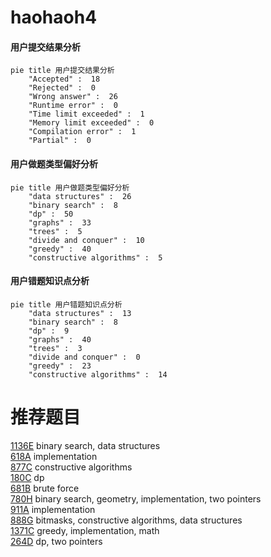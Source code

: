 # haohaoh4

<!-- tabs:start -->



#### **用户提交结果分析**

```mermaid
pie title 用户提交结果分析
    "Accepted" :  18
    "Rejected" :  0
    "Wrong answer" :  26
    "Runtime error" :  0
    "Time limit exceeded" :  1
    "Memory limit exceeded" :  0
    "Compilation error" :  1
    "Partial" :  0
```

#### **用户做题类型偏好分析**

```mermaid
pie title 用户做题类型偏好分析
    "data structures" :  26
    "binary search" :  8
    "dp" :  50
    "graphs" :  33
    "trees" :  5
    "divide and conquer" :  10
    "greedy" :  40
    "constructive algorithms" :  5
```
#### **用户错题知识点分析**

```mermaid
pie title 用户错题知识点分析
    "data structures" :  13
    "binary search" :  8
    "dp" :  9
    "graphs" :  40
    "trees" :  3
    "divide and conquer" :  0
    "greedy" :  23
    "constructive algorithms" :  14
```



<!-- tabs:end -->
# 推荐题目
[1136E](https://codeforces.com/contest/1136/problem/E)		binary search,
                        data structures		  
[618A](https://codeforces.com/contest/618/problem/A)		implementation		  
[877C](https://codeforces.com/contest/877/problem/C)		constructive algorithms		  
[180C](https://codeforces.com/contest/180/problem/C)		dp		  
[681B](https://codeforces.com/contest/681/problem/B)		brute force		  
[780H](https://codeforces.com/contest/780/problem/H)		binary search,
                        geometry,
                        implementation,
                        two pointers		  
[911A](https://codeforces.com/contest/911/problem/A)		implementation		  
[888G](https://codeforces.com/contest/888/problem/G)		bitmasks,
                        constructive algorithms,
                        data structures		  
[1371C](https://codeforces.com/contest/1371/problem/C)		greedy,
                        implementation,
                        math		  
[264D](https://codeforces.com/contest/264/problem/D)		dp,
                        two pointers		  
